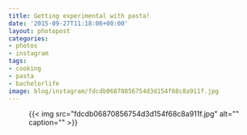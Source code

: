 ```yaml
---
title: Getting experimental with pasta!
date: '2015-09-27T11:18:06+00:00'
layout: photopost
categories:
- photos
- instagram
tags:
- cooking
- pasta
- bachelorlife
image: blog/instagram/fdcdb06870856754d3d154f68c8a911f.jpg
---
```


<figure class="photo photo--square">
  {{< img src="fdcdb06870856754d3d154f68c8a911f.jpg" alt="" caption="" >}}

</figure>



